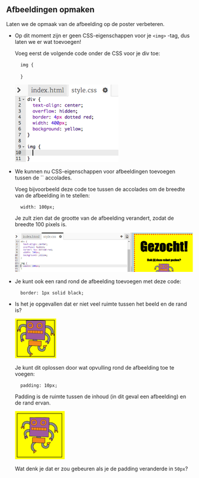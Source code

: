 ## Afbeeldingen opmaken

Laten we de opmaak van de afbeelding op de poster verbeteren.

+ Op dit moment zijn er geen CSS-eigenschappen voor je `<img>` -tag, dus laten we er wat toevoegen!
    
    Voeg eerst de volgende code onder de CSS voor je div toe:
    
        img {
        
        }
        
    
    ![screenshot](images/wanted-img-css.png)

+ We kunnen nu CSS-eigenschappen voor afbeeldingen toevoegen tussen de `` accolades.
    
    Voeg bijvoorbeeld deze code toe tussen de accolades om de breedte van de afbeelding in te stellen:
    
        width: 100px;
        
    
    Je zult zien dat de grootte van de afbeelding verandert, zodat de breedte 100 pixels is.
    
    ![screenshot](images/wanted-img-width.png)

+ Je kunt ook een rand rond de afbeelding toevoegen met deze code:
    
        border: 1px solid black;
        

+ Is het je opgevallen dat er niet veel ruimte tussen het beeld en de rand is?
    
    ![screenshot](images/wanted-img-border.png)
    
    Je kunt dit oplossen door wat opvulling rond de afbeelding toe te voegen:
    
        padding: 10px;
        
    
    Padding is de ruimte tussen de inhoud (in dit geval een afbeelding) en de rand ervan.
    
    ![screenshot](images/wanted-img-padding.png)
    
    Wat denk je dat er zou gebeuren als je de padding veranderde in `50px`?